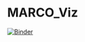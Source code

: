 # MARCO_Viz

[![Binder](https://mybinder.org/badge_logo.svg)](https://mybinder.org/v2/gh/YilinXia/MARCO_Viz/HEAD)

